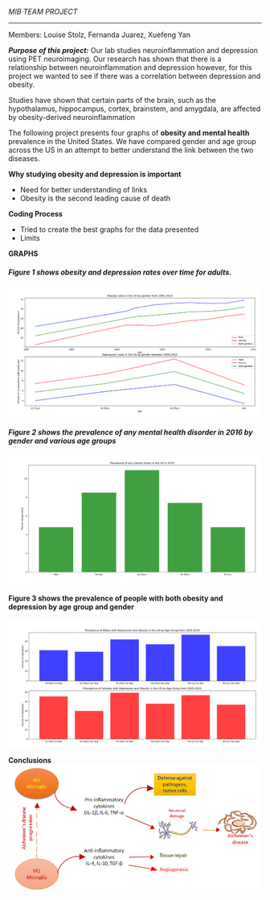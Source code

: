 _MIB TEAM PROJECT_
______
Members: Louise Stolz, Fernanda Juarez, Xuefeng Yan

_**Purpose of this project:**_ Our lab studies neuroinflammation and depression using PET neuroimaging.
Our research has shown that there is a relationship between neuroinflammation and depression however, for this project we wanted to
see if there was a correlation between depression and obesity.

Studies have shown that certain parts of the brain, such as the hypothalamus, hippocampus, cortex, brainstem, and amygdala, are affected by obesity-derived neuroinflammation

The following project presents four graphs of **obesity and mental health** prevalence in the United States.
We have compared gender and age group across the US in an attempt to better understand the link between the two diseases.

**Why studying obesity and depression is important**
- Need for better understanding of links
- Obesity is the second leading cause of death


**Coding Process**
- Tried to create the best graphs for the data presented
- Limits


**GRAPHS**

##### Figure 1 shows obesity and depression rates over time for adults.
![obesity_and_depression_linegraphs](https://github.com/BIOF309/final-project-mib/blob/master/obesity_and_depression_linegraphs.PNG)

##### Figure 2 shows the prevalence of any mental health disorder in 2016 by gender and various age groups
![bar_graph_mental_health](https://github.com/BIOF309/final-project-mib/blob/master/bar_graph_mental_health.PNG)


#### Figure 3 shows the prevalence of people with both obesity and depression by age group and gender
![depression_and_obesity_graphs](https://github.com/BIOF309/final-project-mib/blob/master/depression_and_obesity_graphs.PNG)


**Conclusions**
![neuroinflammation](https://github.com/BIOF309/final-project-mib/blob/master/neuroinflammation.jpg)



